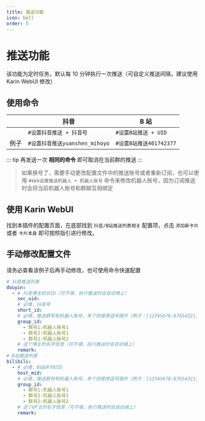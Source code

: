 ```yaml
---
title: 推送功能
icon: bell
order: 5
---
```


# 推送功能

该功能为定时任务，默认每 10 分钟执行一次推送（可自定义推送间隔，建议使用Karin WebUI 修改）

## 使用命令

|      | 抖音                           | B 站                    |
| ---- | ------------------------------ | ----------------------- |
|      | `#设置抖音推送 + 抖音号`       | `#设置B站推送 + UID`    |
| 例子 | `#设置抖音推送yuanshen_mihoyo` | `#设置B站推送401742377` |

::: tip
再发送一次 **相同的命令** 即可取消在当前群的推送
:::



> 如果换号了，需要手动更改配置文件中的推送账号或者重新订阅，也可以使用 `#kkk设置推送机器人 + 机器人账号` 命令来修改机器人账号，因为订阅推送时会将当前机器人账号和群聊互相绑定

## 使用 Karin WebUI

找到本插件的配置页面，在底部找到 `抖音/B站推送列表相关` 配置项，点击 `添加新卡片` 或者 `卡片本身` 即可按照指引进行修改。

## 手动修改配置文件

请务必查看该例子后再手动修改，也可使用命令快速配置

```yaml [pushlist.yaml]
# 抖音推送列表
douyin:
  - # 抖音博主的长ID（可不填，执行推送时会自动填上）
    sec_uid:
    # 必填，抖音号
    short_id:
    # 必填，推送群号和机器人账号，多个则使用逗号隔开（例子：[12345678:87654321, 11451419:88888888]，群号就是11451419，机器人账号就是88888888）
    group_id:
      - 群号1:机器人账号1
      - 群号2:机器人账号1
      - 群号2:机器人账号2
    # 这个博主的名字信息（可不填，执行推送时会自动填上）
    remark:
# B站推送列表
bilibili:
  - # 必填，B站UP的UID
    host_mid:
    # 必填，推送群号和机器人账号，多个则使用逗号隔开（例子：[12345678:87654321, 11451419:88888888]，群号就是11451419，机器人账号就是88888888）
    group_id:
      - 群号1:机器人账号1
      - 群号2:机器人账号1
      - 群号2:机器人账号2
    # 这个UP主的名字信息（可不填，执行推送时会自动填上）
    remark:
```

